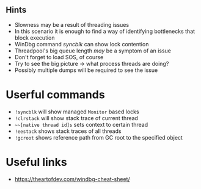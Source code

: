 ## Hints
* Slowness may be a result of threading issues
* In this scenario it is enough to find a way of identifying bottlenecks that block execution
* WinDbg command *syncblk* can show lock contention
* Threadpool's big queue length *may* be a symptom of an issue
* Don't forget to load SOS, of course
* Try to see the big picture -> what process threads are doing?
* Possibly multiple dumps will be required to see the issue

# Userful commands
* ``!syncblk`` will show managed ``Monitor`` based locks
* ``!clrstack`` will show stack trace of current thread
* ``~~[native thread id]s`` sets context to certain thread 
* ``!eestack`` shows stack traces of all threads
* ``!gcroot`` shows reference path from GC root to the specified object
# Useful links
* https://theartofdev.com/windbg-cheat-sheet/